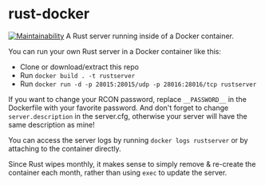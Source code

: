 # rust-docker
[![Maintainability](https://api.codeclimate.com/v1/badges/e8d2f93056ca8bdf8444/maintainability)](https://codeclimate.com/github/egee-irl/rust-docker/maintainability)
A Rust server running inside of a Docker container.

You can run your own Rust server in a Docker container like this:

* Clone or download/extract this repo
* Run ``docker build . -t rustserver``
* Run ``docker run -d -p 28015:28015/udp -p 28016:28016/tcp rustserver``

If you want to change your RCON password, replace ``__PASSWORD__`` in the Dockerfile with your favorite password. And don't forget to change ``server.description`` in the server.cfg, otherwise your server will have the same description as mine!

You can access the server logs by running ``docker logs rustserver`` or by attaching to the container directly.

Since Rust wipes monthly, it makes sense to simply remove & re-create the container each month, rather than using ``exec`` to update the server.
